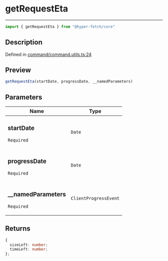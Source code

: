 

# getRequestEta

<div class="api-docs__separator" data-reactroot="">

---

</div><div class="api-docs__import" data-reactroot="">

```ts
import { getRequestEta } from "@hyper-fetch/core"
```

</div><div class="api-docs__section">

## Description

</div><div class="api-docs__description"><span class="api-docs__do-not-parse">



</span></div><p class="api-docs__definition">

Defined in [command/command.utils.ts:24](https://github.com/BetterTyped/hyper-fetch/blob/a5ae46b5/packages/core/src/command/command.utils.ts#L24)

</p><div class="api-docs__section">

## Preview

</div><div class="api-docs__preview fn">

```ts
getRequestEta(startDate, progressDate, __namedParameters)
```

</div><div class="api-docs__section">

## Parameters

</div><div class="api-docs__parameters"><table><thead><tr><th>Name</th><th>Type</th></tr></thead><tbody><tr param-data="startDate"><td class="api-docs__param-name required">

### startDate 

`Required`

</td><td class="api-docs__param-type">

`Date`

</td></tr><tr param-data="progressDate"><td class="api-docs__param-name required">

### progressDate 

`Required`

</td><td class="api-docs__param-type">

`Date`

</td></tr><tr param-data="__namedParameters"><td class="api-docs__param-name required">

### \_\_namedParameters 

`Required`

</td><td class="api-docs__param-type">

`ClientProgressEvent`

</td></tr></tbody></table></div><div class="api-docs__section">

## Returns

</div><div class="api-docs__returns">

```ts
{
  sizeLeft: number;
  timeLeft: number;
};

```

</div>
